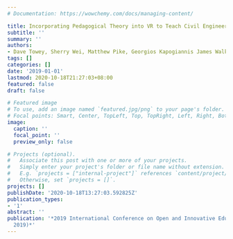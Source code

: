 ```yaml
---
# Documentation: https://wowchemy.com/docs/managing-content/

title: Incorporating Pedagogical Theory into VR to Teach Civil Engineering
subtitle: ''
summary: ''
authors:
- Dave Towey, Sherry Wei, Matthew Pike, Georgios Kapogiannis James Walker
tags: []
categories: []
date: '2019-01-01'
lastmod: 2020-10-18T21:27:03+08:00
featured: false
draft: false

# Featured image
# To use, add an image named `featured.jpg/png` to your page's folder.
# Focal points: Smart, Center, TopLeft, Top, TopRight, Left, Right, BottomLeft, Bottom, BottomRight.
image:
  caption: ''
  focal_point: ''
  preview_only: false

# Projects (optional).
#   Associate this post with one or more of your projects.
#   Simply enter your project's folder or file name without extension.
#   E.g. `projects = ["internal-project"]` references `content/project/deep-learning/index.md`.
#   Otherwise, set `projects = []`.
projects: []
publishDate: '2020-10-18T13:27:03.592825Z'
publication_types:
- '1'
abstract: ''
publication: '*2019 International Conference on Open and Innovative Education (ICOIE
  2019)*'
---
```

